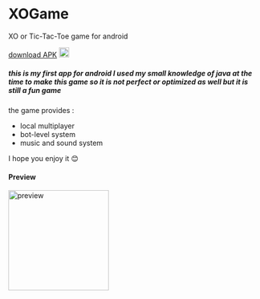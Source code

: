 # XOGame
XO or Tic-Tac-Toe game for android

[download APK](https://github.com/darsh-7/XOGame/releases/download/1.0/XOGame.apk) <img src="https://img.icons8.com/emoji/512/down-arrow-emoji.png" alt="preview"  width="20">
##### this is my first app for android I used my small knowledge of java at the time to make this game so it is not perfect or optimized as well but it is still a fun game 

the game provides :
- local multiplayer 
- bot-level system 
- music and sound system

I hope you enjoy it 😊
#### Preview
<img src="XOGame.gif" alt="preview" title="preview" width="200">
